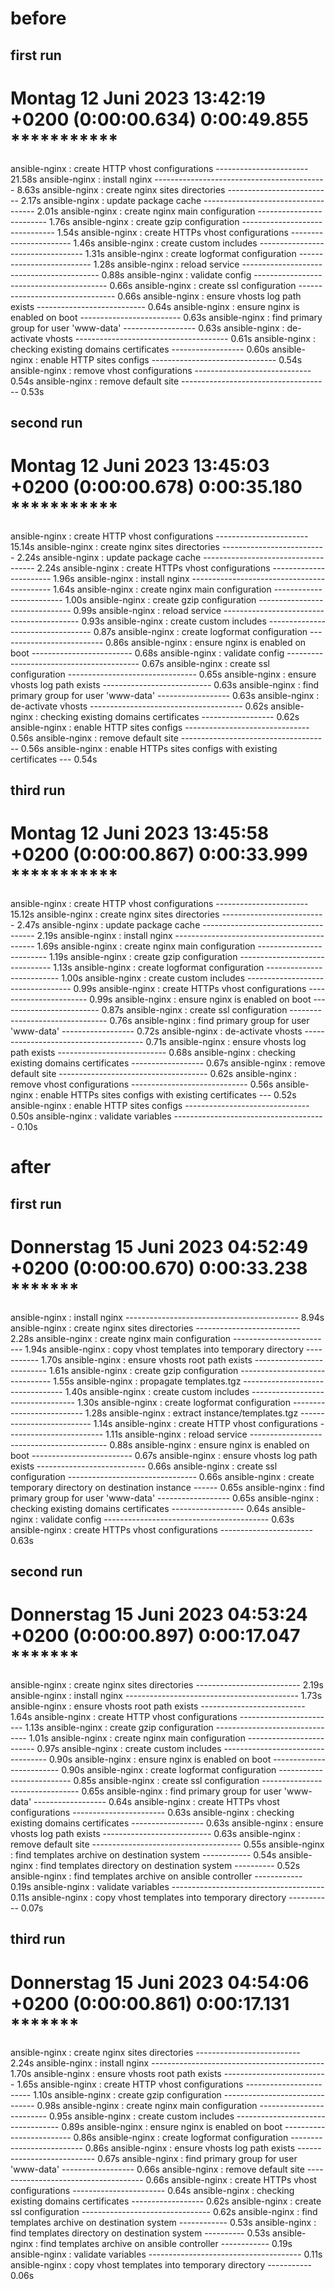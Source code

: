
# before

## first run

Montag 12 Juni 2023  13:42:19 +0200 (0:00:00.634)       0:00:49.855 ***********
===============================================================================
ansible-nginx : create HTTP vhost configurations ----------------------- 21.58s
ansible-nginx : install nginx ------------------------------------------- 8.63s
ansible-nginx : create nginx sites directories -------------------------- 2.17s
ansible-nginx : update package cache ------------------------------------ 2.01s
ansible-nginx : create nginx main configuration ------------------------- 1.76s
ansible-nginx : create gzip configuration ------------------------------- 1.54s
ansible-nginx : create HTTPs vhost configurations ----------------------- 1.46s
ansible-nginx : create custom includes ---------------------------------- 1.31s
ansible-nginx : create logformat configuration -------------------------- 1.28s
ansible-nginx : reload service ------------------------------------------ 0.88s
ansible-nginx : validate config ----------------------------------------- 0.66s
ansible-nginx : create ssl configuration -------------------------------- 0.66s
ansible-nginx : ensure vhosts log path exists --------------------------- 0.64s
ansible-nginx : ensure nginx is enabled on boot ------------------------- 0.63s
ansible-nginx : find primary group for user 'www-data' ------------------ 0.63s
ansible-nginx : de-activate vhosts -------------------------------------- 0.61s
ansible-nginx : checking existing domains certificates ------------------ 0.60s
ansible-nginx : enable HTTP sites configs ------------------------------- 0.54s
ansible-nginx : remove vhost configurations ----------------------------- 0.54s
ansible-nginx : remove default site ------------------------------------- 0.53s


## second run

Montag 12 Juni 2023  13:45:03 +0200 (0:00:00.678)       0:00:35.180 ***********
===============================================================================
ansible-nginx : create HTTP vhost configurations ----------------------- 15.14s
ansible-nginx : create nginx sites directories -------------------------- 2.24s
ansible-nginx : update package cache ------------------------------------ 2.24s
ansible-nginx : create HTTPs vhost configurations ----------------------- 1.96s
ansible-nginx : install nginx ------------------------------------------- 1.64s
ansible-nginx : create nginx main configuration ------------------------- 1.00s
ansible-nginx : create gzip configuration ------------------------------- 0.99s
ansible-nginx : reload service ------------------------------------------ 0.93s
ansible-nginx : create custom includes ---------------------------------- 0.87s
ansible-nginx : create logformat configuration -------------------------- 0.86s
ansible-nginx : ensure nginx is enabled on boot ------------------------- 0.68s
ansible-nginx : validate config ----------------------------------------- 0.67s
ansible-nginx : create ssl configuration -------------------------------- 0.65s
ansible-nginx : ensure vhosts log path exists --------------------------- 0.63s
ansible-nginx : find primary group for user 'www-data' ------------------ 0.63s
ansible-nginx : de-activate vhosts -------------------------------------- 0.62s
ansible-nginx : checking existing domains certificates ------------------ 0.62s
ansible-nginx : enable HTTP sites configs ------------------------------- 0.56s
ansible-nginx : remove default site ------------------------------------- 0.56s
ansible-nginx : enable HTTPs sites configs with existing certificates --- 0.54s


## third run

Montag 12 Juni 2023  13:45:58 +0200 (0:00:00.867)       0:00:33.999 ***********
===============================================================================
ansible-nginx : create HTTP vhost configurations ----------------------- 15.12s
ansible-nginx : create nginx sites directories -------------------------- 2.47s
ansible-nginx : update package cache ------------------------------------ 2.19s
ansible-nginx : install nginx ------------------------------------------- 1.69s
ansible-nginx : create nginx main configuration ------------------------- 1.19s
ansible-nginx : create gzip configuration ------------------------------- 1.13s
ansible-nginx : create logformat configuration -------------------------- 1.00s
ansible-nginx : create custom includes ---------------------------------- 0.99s
ansible-nginx : create HTTPs vhost configurations ----------------------- 0.99s
ansible-nginx : ensure nginx is enabled on boot ------------------------- 0.87s
ansible-nginx : create ssl configuration -------------------------------- 0.76s
ansible-nginx : find primary group for user 'www-data' ------------------ 0.72s
ansible-nginx : de-activate vhosts -------------------------------------- 0.71s
ansible-nginx : ensure vhosts log path exists --------------------------- 0.68s
ansible-nginx : checking existing domains certificates ------------------ 0.67s
ansible-nginx : remove default site ------------------------------------- 0.62s
ansible-nginx : remove vhost configurations ----------------------------- 0.56s
ansible-nginx : enable HTTPs sites configs with existing certificates --- 0.52s
ansible-nginx : enable HTTP sites configs ------------------------------- 0.50s
ansible-nginx : validate variables -------------------------------------- 0.10s

# after

## first run

Donnerstag 15 Juni 2023  04:52:49 +0200 (0:00:00.670)       0:00:33.238 *******
===============================================================================
ansible-nginx : install nginx ------------------------------------------- 8.94s
ansible-nginx : create nginx sites directories -------------------------- 2.28s
ansible-nginx : create nginx main configuration ------------------------- 1.94s
ansible-nginx : copy vhost templates into temporary directory ----------- 1.70s
ansible-nginx : ensure vhosts root path exists -------------------------- 1.61s
ansible-nginx : create gzip configuration ------------------------------- 1.55s
ansible-nginx : propagate templates.tgz --------------------------------- 1.40s
ansible-nginx : create custom includes ---------------------------------- 1.30s
ansible-nginx : create logformat configuration -------------------------- 1.28s
ansible-nginx : extract instance/templates.tgz -------------------------- 1.14s
ansible-nginx : create HTTP vhost configurations ------------------------ 1.11s
ansible-nginx : reload service ------------------------------------------ 0.88s
ansible-nginx : ensure nginx is enabled on boot ------------------------- 0.67s
ansible-nginx : ensure vhosts log path exists --------------------------- 0.66s
ansible-nginx : create ssl configuration -------------------------------- 0.66s
ansible-nginx : create temporary directory on destination instance ------ 0.65s
ansible-nginx : find primary group for user 'www-data' ------------------ 0.65s
ansible-nginx : checking existing domains certificates ------------------ 0.64s
ansible-nginx : validate config ----------------------------------------- 0.63s
ansible-nginx : create HTTPs vhost configurations ----------------------- 0.63s

## second run

Donnerstag 15 Juni 2023  04:53:24 +0200 (0:00:00.897)       0:00:17.047 *******
===============================================================================
ansible-nginx : create nginx sites directories -------------------------- 2.19s
ansible-nginx : install nginx ------------------------------------------- 1.73s
ansible-nginx : ensure vhosts root path exists -------------------------- 1.64s
ansible-nginx : create HTTP vhost configurations ------------------------ 1.13s
ansible-nginx : create gzip configuration ------------------------------- 1.01s
ansible-nginx : create nginx main configuration ------------------------- 0.97s
ansible-nginx : create custom includes ---------------------------------- 0.90s
ansible-nginx : ensure nginx is enabled on boot ------------------------- 0.90s
ansible-nginx : create logformat configuration -------------------------- 0.85s
ansible-nginx : create ssl configuration -------------------------------- 0.65s
ansible-nginx : find primary group for user 'www-data' ------------------ 0.64s
ansible-nginx : create HTTPs vhost configurations ----------------------- 0.63s
ansible-nginx : checking existing domains certificates ------------------ 0.63s
ansible-nginx : ensure vhosts log path exists --------------------------- 0.63s
ansible-nginx : remove default site ------------------------------------- 0.55s
ansible-nginx : find templates archive on destination system ------------ 0.54s
ansible-nginx : find templates directory on destination system ---------- 0.52s
ansible-nginx : find templates archive on ansible controller ------------ 0.19s
ansible-nginx : validate variables -------------------------------------- 0.11s
ansible-nginx : copy vhost templates into temporary directory ----------- 0.07s


## third run

Donnerstag 15 Juni 2023  04:54:06 +0200 (0:00:00.861)       0:00:17.131 *******
===============================================================================
ansible-nginx : create nginx sites directories -------------------------- 2.24s
ansible-nginx : install nginx ------------------------------------------- 1.70s
ansible-nginx : ensure vhosts root path exists -------------------------- 1.65s
ansible-nginx : create HTTP vhost configurations ------------------------ 1.10s
ansible-nginx : create gzip configuration ------------------------------- 0.98s
ansible-nginx : create nginx main configuration ------------------------- 0.95s
ansible-nginx : create custom includes ---------------------------------- 0.89s
ansible-nginx : ensure nginx is enabled on boot ------------------------- 0.86s
ansible-nginx : create logformat configuration -------------------------- 0.86s
ansible-nginx : ensure vhosts log path exists --------------------------- 0.67s
ansible-nginx : find primary group for user 'www-data' ------------------ 0.66s
ansible-nginx : remove default site ------------------------------------- 0.66s
ansible-nginx : create HTTPs vhost configurations ----------------------- 0.64s
ansible-nginx : checking existing domains certificates ------------------ 0.62s
ansible-nginx : create ssl configuration -------------------------------- 0.62s
ansible-nginx : find templates archive on destination system ------------ 0.53s
ansible-nginx : find templates directory on destination system ---------- 0.53s
ansible-nginx : find templates archive on ansible controller ------------ 0.19s
ansible-nginx : validate variables -------------------------------------- 0.11s
ansible-nginx : copy vhost templates into temporary directory ----------- 0.06s


